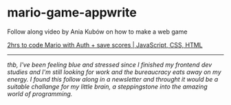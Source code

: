 # mario-game-appwrite
 Follow along video by Ania Kubów on how to make a web game

[2hrs to code Mario with Auth + save scores | JavaScript, CSS, HTML](https://youtu.be/1CVSI3MZNNg?si=oOwU493Bz5hn1Wsw)

---

*thb, I've been feeling blue and stressed since I finished my frontend dev studies and I'm still looking for work and the bureaucracy eats away on my energy. I found this follow along in a newsletter and throught it would be a suitable challange for my little brain, a steppingstone into the amazing world of programming.*